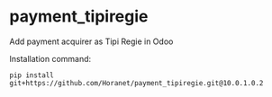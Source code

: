 # payment_tipiregie
Add payment acquirer as Tipi Regie in Odoo

Installation command:

`pip install git+https://github.com/Horanet/payment_tipiregie.git@10.0.1.0.2`
